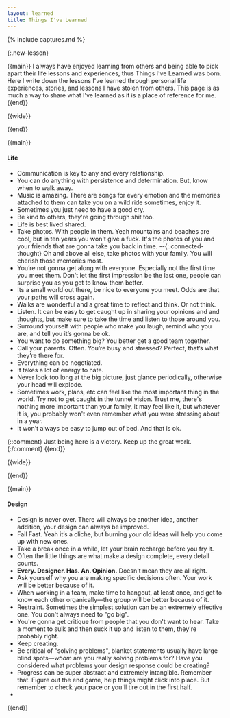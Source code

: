```yaml
---
layout: learned
title: Things I've Learned
---
```

{% include captures.md %}

{:.new-lesson}

{{main}}
I always have enjoyed learning from others and being able to pick apart their life lessons and experiences, thus Things I've Learned was born. Here I write down the lessons I've learned through personal life experiences, stories, and lessons I have stolen from others. This page is as much a way to share what I've learned as it is a place of reference for me.
{{end}}

{{wide}}

{{end}}

{{main}}
#### Life
-   Communication is key to any and every relationship.
-   You can do anything with persistence and determination. But, know when to walk away.
-   Music is amazing. There are songs for every emotion and the memories attached to them can take you on a wild ride sometimes, enjoy it.
-   Sometimes you just need to have a good cry.
-   Be kind to others, they're going through shit too.
-   Life is best lived shared.
-   Take photos. With people in them. Yeah mountains and beaches are cool, but in ten years you won't give a fuck. It's the photos of you and your friends that are gonna take you back in time. *--*{:.connected-thought} Oh and above all else, take photos with your family. You will cherish those memories most.
-   You’re not gonna get along with everyone. Especially not the first time you meet them. Don't let the first impression be the last one, people can surprise you as you get to know them better.
-   Its a small world out there, be nice to everyone you meet. Odds are that your paths will cross again.
-   Walks are wonderful and a great time to reflect and think. Or not think.
-   Listen. It can be easy to get caught up in sharing your opinions and and thoughts, but make sure to take the time and listen to those around you.
-   Surround yourself with people who make you laugh, remind who you are, and tell you it’s gonna be ok.  
-   You want to do something big? You better get a good team together.
-   Call your parents. Often. You’re busy and stressed? Perfect, that’s what they’re there for.
-   Everything can be negotiated.
-   It takes a lot of energy to hate. 
-   Never look too long at the big picture, just glance periodically, otherwise your head will explode.
-   Sometimes work, plans, etc can feel like the most important thing in the world. Try not to get caught in the tunnel vision. Trust me, there's nothing more important than your family, it may feel like it, but whatever it is, you probably won't even remember what you were stressing about in a year.
-   It won't always be easy to jump out of bed. And that is ok. 

{::comment}
Just being here is a victory. Keep up the great work.
{:/comment}
{{end}}

{{wide}}

{{end}}

{{main}}
#### Design
-   Design is never over. There will always be another idea, another addition, your design can always be improved.
-   Fail Fast. Yeah it’s a cliche, but burning your old ideas will help you come up with new ones.
-   Take a break once in a while, let your brain recharge before you fry it.
-   Often the little things are what make a design complete, every detail counts.
-   **Every. Designer. Has. An. Opinion.** Doesn't mean they are all right.
-   Ask yourself why you are making specific decisions often. Your work will be better because of it.
-   When working in a team, make time to hangout, at least once, and get to know each other organically—the group will be better because of it.
-   Restraint. Sometimes the simplest solution can be an extremely effective one. You don't always need to "go big".
-   You're gonna get critique from people that you don't want to hear. Take a moment to sulk and then suck it up and listen to them, they're probably right.
-   Keep creating.
-   Be critical of "solving problems", blanket statements usually have large blind spots—_whom_ are you really solving problems for? Have you considered what problems your design response could be creating?
-   Progress can be super abstract and extremely intangible. Remember that. Figure out the end game, help things might click into place. But remember to check your pace or you'll tire out in the first half.
- 
{{end}}
